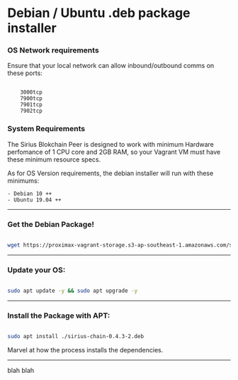 # Debian / Ubuntu .deb package installer



### OS Network requirements
Ensure that your local network can allow inbound/outbound comms on these ports:
```

    3000tcp
    7900tcp
    7901tcp
    7902tcp
```


### System Requirements
The Sirius Blokchain Peer is designed to work with minimum Hardware perfomance of   1 CPU core and 2GB RAM, so your Vagrant VM must have these minimum resource specs.

As for OS Version requirements, the debian installer will run with these minimums:
```
- Debian 10 ++
- Ubuntu 19.04 ++

```
---



### Get the Debian Package!

```bash

wget https://proximax-vagrant-storage.s3-ap-southeast-1.amazonaws.com/sirius-chain-0.4.3-2.deb

```

---


### Update your OS:
```bash

sudo apt update -y && sudo apt upgrade -y

```

---




### Install the Package with APT:
```bash

sudo apt install ./sirius-chain-0.4.3-2.deb

```

Marvel at how the process installs the dependencies.

---




blah blah

